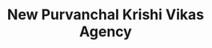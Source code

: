---
title: "New Purvanchal Krishi Vikas Agency"
url: /akbarpur-ambedkarnagar/new-purvanchal-krishi-vikas-agency/
shop: Supermarkt
---